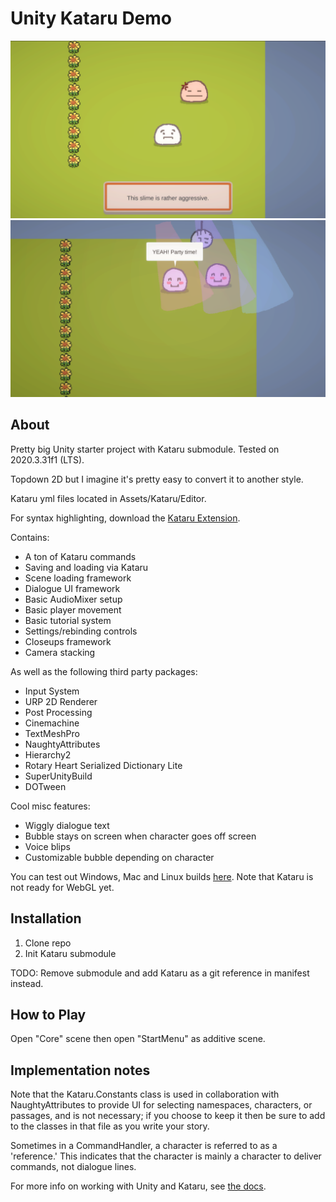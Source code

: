# Unity Kataru Demo
![Screenshot 1](Screenshot1.png)
![Screenshot 2](Screenshot2.png)
## About
Pretty big Unity starter project with Kataru submodule. Tested on 2020.3.31f1 (LTS). 

Topdown 2D but I imagine it's pretty easy to convert it to another style.

Kataru yml files located in Assets/Kataru/Editor.

For syntax highlighting, download the [Kataru Extension](https://marketplace.visualstudio.com/items?itemName=Kataru.vscode-kataru).

Contains:
- A ton of Kataru commands
- Saving and loading via Kataru
- Scene loading framework
- Dialogue UI framework
- Basic AudioMixer setup
- Basic player movement
- Basic tutorial system
- Settings/rebinding controls
- Closeups framework
- Camera stacking

As well as the following third party packages:
- Input System
- URP 2D Renderer
- Post Processing
- Cinemachine
- TextMeshPro
- NaughtyAttributes
- Hierarchy2
- Rotary Heart Serialized Dictionary Lite
- SuperUnityBuild
- DOTween

Cool misc features:
- Wiggly dialogue text
- Bubble stays on screen when character goes off screen
- Voice blips
- Customizable bubble depending on character


You can test out Windows, Mac and Linux builds [here](https://zephyo1.itch.io/unity-kataru-demo). Note that Kataru is not ready for WebGL yet.   

## Installation
1. Clone repo
2. Init Kataru submodule

TODO: Remove submodule and add Kataru as a git reference in manifest instead.


## How to Play

Open "Core" scene then open "StartMenu" as additive scene.

## Implementation notes

Note that the Kataru.Constants class is used in collaboration with NaughtyAttributes to provide UI for selecting namespaces, characters, or passages, and is not necessary; if you choose to keep it then be sure to add to the classes in that file as you write your story.


Sometimes in a CommandHandler, a character is referred to as a 'reference.' This indicates that the character is mainly a character to deliver commands, not dialogue lines.

For more info on working with Unity and Kataru, see [the docs](http://kataru-lang.github.io/).
